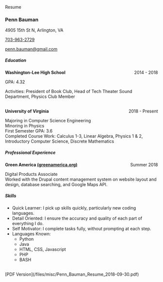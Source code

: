 Resume








### Penn Bauman
4905 15th St N, Arlington, VA

[703-963-2729](tel:703-963-2729) 

[penn.bauman@gmail.com](mailto:penn.bauman@gmail.com)

##### Education
**Washington-Lee High School**
<span style="float:right">2014 - 2018</span>

GPA: 4.32 

Activities: President of Book Club, Head of Tech Theater Sound Department, Physics Club Member <br/>
<br/>

**University of Virginia**
<span style="float:right">2018 - Present</span>

Majoring in Computer Science Engineering <br/>
Minoring in Physics <br/>
First Semester GPA: 3.6 <br/>
Completed Course Work: Calculus 1-3, Linear Algebra, Physics 1 & 2, Introductory Computer Science, Discrete Mathematics <br/>


##### Professional Experience
**Green America [(greenamerica.org)](http://greenamerica.org)**
<span style="float:right">Summer 2018</span>

Digital Products Associate <br/>
Worked with the Drupal content management system on website layout and design, database searching, and Google Maps API. 


##### Skills
* Quick Learner: I pick up skills quickly, particularly new coding languages. 
* Detail Oriented: I ensure the accuracy and quality of each part of everything I do. 
* Self Motivator: I complete tasks fully, without prompting at each step. 
* Languages Known:
    * Python
    * Java
    * HTML, CSS, Javascript
    * PHP
    * BASH

<br/>
[PDF Version](/files/misc/Penn_Bauman_Resume_2018-09-30.pdf)
